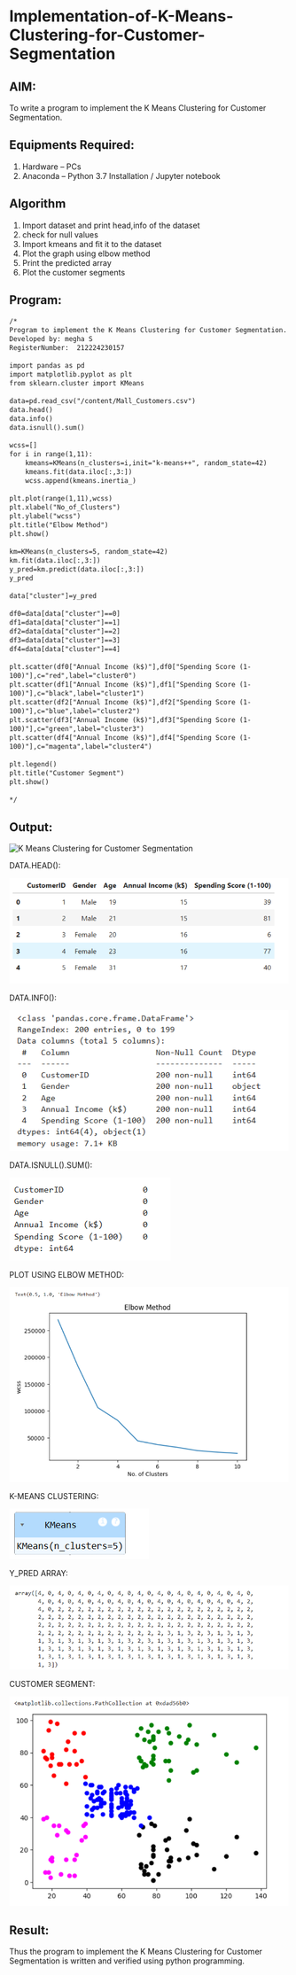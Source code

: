 # Implementation-of-K-Means-Clustering-for-Customer-Segmentation

## AIM:
To write a program to implement the K Means Clustering for Customer Segmentation.

## Equipments Required:
1. Hardware – PCs
2. Anaconda – Python 3.7 Installation / Jupyter notebook

## Algorithm
1. Import dataset and print head,info of the dataset
2. check for null values
3. Import kmeans and fit it to the dataset
4. Plot the graph using elbow method
5. Print the predicted array
6. Plot the customer segments

## Program:
```
/*
Program to implement the K Means Clustering for Customer Segmentation.
Developed by: megha S
RegisterNumber:  212224230157

import pandas as pd
import matplotlib.pyplot as plt
from sklearn.cluster import KMeans

data=pd.read_csv("/content/Mall_Customers.csv")
data.head()
data.info()
data.isnull().sum()

wcss=[]
for i in range(1,11):
    kmeans=KMeans(n_clusters=i,init="k-means++", random_state=42)
    kmeans.fit(data.iloc[:,3:])
    wcss.append(kmeans.inertia_)

plt.plot(range(1,11),wcss)
plt.xlabel("No_of_Clusters")
plt.ylabel("wcss")
plt.title("Elbow Method")
plt.show()

km=KMeans(n_clusters=5, random_state=42)
km.fit(data.iloc[:,3:])
y_pred=km.predict(data.iloc[:,3:])
y_pred

data["cluster"]=y_pred

df0=data[data["cluster"]==0]
df1=data[data["cluster"]==1]
df2=data[data["cluster"]==2]
df3=data[data["cluster"]==3]
df4=data[data["cluster"]==4]

plt.scatter(df0["Annual Income (k$)"],df0["Spending Score (1-100)"],c="red",label="cluster0")
plt.scatter(df1["Annual Income (k$)"],df1["Spending Score (1-100)"],c="black",label="cluster1")
plt.scatter(df2["Annual Income (k$)"],df2["Spending Score (1-100)"],c="blue",label="cluster2")
plt.scatter(df3["Annual Income (k$)"],df3["Spending Score (1-100)"],c="green",label="cluster3")
plt.scatter(df4["Annual Income (k$)"],df4["Spending Score (1-100)"],c="magenta",label="cluster4")

plt.legend()
plt.title("Customer Segment")
plt.show()

*/
```

## Output:
![K Means Clustering for Customer Segmentation](sam.png)

DATA.HEAD():

![alt text](image.png)

DATA.INF0():

![alt text](image-1.png)

DATA.ISNULL().SUM():

![alt text](image-2.png)

PLOT USING ELBOW METHOD:

![alt text](image-3.png)

K-MEANS CLUSTERING:

![alt text](image-4.png)

Y_PRED ARRAY:

![alt text](image-5.png)

CUSTOMER SEGMENT:

![alt text](image-6.png)



## Result:
Thus the program to implement the K Means Clustering for Customer Segmentation is written and verified using python programming.
